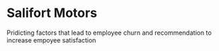 # Salifort Motors
 Pridicting factors that lead to employee churn and recommendation to increase empoyee satisfaction
